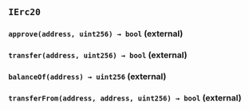 ## `IErc20`






### `approve(address, uint256) → bool` (external)





### `transfer(address, uint256) → bool` (external)





### `balanceOf(address) → uint256` (external)





### `transferFrom(address, address, uint256) → bool` (external)








